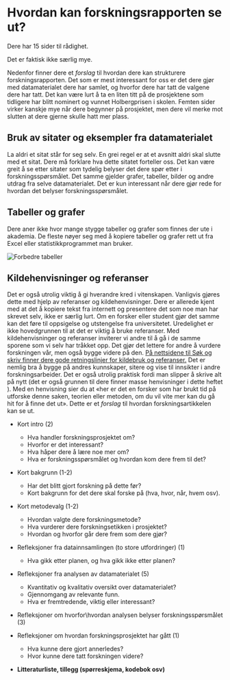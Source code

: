 # Hvordan kan forskningsrapporten se ut?

Dere har 15 sider til rådighet.

Det er faktisk ikke særlig mye.

Nedenfor finner dere et *forslag* til hvordan dere kan strukturere forskningsrapporten. Det som er mest interessant for oss er det dere gjør med datamaterialet dere har samlet, og hvorfor dere har tatt de valgene dere har tatt. Det kan være lurt å ta en liten titt på de prosjektene som tidligere har blitt nominert og vunnet Holbergprisen i skolen. Femten sider virker kanskje mye når dere begynner på prosjektet, men dere vil merke mot slutten at dere gjerne skulle hatt mer plass.

## Bruk av sitater og eksempler fra datamaterialet

La aldri et sitat står for seg selv. En grei regel er at et avsnitt aldri skal slutte med et sitat. Dere må forklare hva dette sitatet forteller oss. Det kan være greit å se etter sitater som tydelig belyser det dere spør etter i forskningsspørsmålet. Det samme gjelder grafer, tabeller, bilder og andre utdrag fra selve datamaterialet. Det er kun interessant når dere gjør rede for hvordan det belyser forskningsspørsmålet.

## Tabeller og grafer

Dere aner ikke hvor mange stygge tabeller og grafer som finnes der ute i akademia. De fleste nøyer seg med å kopiere tabeller og grafer rett ut fra Excel eller statistikkprogrammet man bruker.

![Forbedre tabeller](How-you-can-design-better-with-less-bar-chart-example)

## Kildehenvisninger og referanser

Det er også utrolig viktig å gi hverandre kred i vitenskapen. Vanligvis gjøres dette med hjelp av referanser og kildehenvisninger. Dere er allerede kjent med at det å kopiere tekst fra internett og presentere det som noe man har skrevet selv, ikke er særlig lurt. Om en forsker eller student gjør det samme kan det føre til oppsigelse og utstengelse fra universitetet. Uredelighet er ikke hovedgrunnen til at det er viktig å bruke referanser. Med kildehenvisninger og referanser inviterer vi andre til å gå i de samme sporene som vi selv har tråkket opp. Det gjør det lettere for andre å vurdere forskningen vår, men også bygge videre på den. [På nettsidene til Søk og skriv finner dere gode retningslinjer for kildebruk og referanser.][1] Det er nemlig bra å bygge på andres kunnskaper, sitere og vise til innsikter i andre forskningsarbeider. Det er også utrolig praktisk fordi man slipper å skrive alt på nytt (det er også grunnen til dere finner masse henvisninger i dette heftet ). Med en henvisning sier du at «her er det en forsker som har brukt tid på utforske denne saken, teorien eller metoden, om du vil vite mer kan du gå hit for å finne det ut». Dette er et _forslag_ til hvordan forskningsartikkelen kan se ut.

   [1]: http://sokogskriv.no/kildebruk-og-referanser/

  * Kort intro (2)

    * Hva handler forskningsprosjektet om?
    * Hvorfor er det interessant?
    * Hva håper dere å lære noe mer om?
    * Hva er forskningsspørsmålet og hvordan kom dere frem til det?

  * Kort bakgrunn (1-2)

    * Har det blitt gjort forskning på dette før?
    * Kort bakgrunn for det dere skal forske på (hva, hvor, når, hvem osv).

  * Kort metodevalg (1-2)

    * Hvordan valgte dere forskningsmetode?
    * Hva vurderer dere forskningsetikken i prosjektet?
    * Hvordan og hvorfor går dere frem som dere gjør?

  * Refleksjoner fra datainnsamlingen (to store utfordringer) (1)

    * Hva gikk etter planen, og hva gikk ikke etter planen?

  * Refleksjoner fra analysen av datamaterialet (5)

    * Kvantitativ og kvalitativ oversikt over datamaterialet?
    * Gjennomgang av relevante funn.
    * Hva er fremtredende, viktig eller interessant?

  * Refleksjoner om hvorfor\hvordan analysen belyser forskningsspørsmålet (3)
  * Refleksjoner om hvordan forskningsprosjektet har gått (1)

    * Hva kunne dere gjort annerledes?
    * Hvor kunne dere tatt forskningen videre?

  * **Litteraturliste, tillegg (spørreskjema, kodebok osv)**
